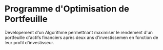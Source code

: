 # Programme d'Optimisation de Portfeuille

Developement d'un Algorithme permettnant maximiser le rendement d'un portfeuille d'actifs financiers après deux ans d'investissemen en fonction de leur profil d'investisseur.

